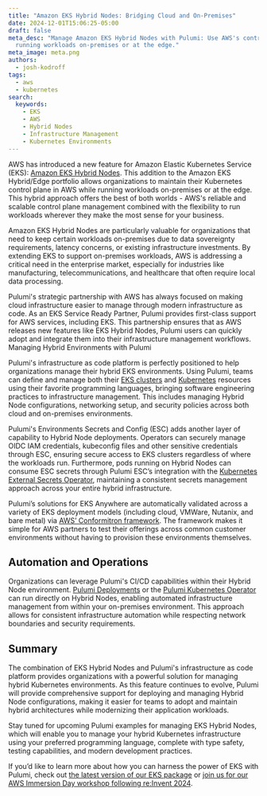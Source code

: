 ```yaml
---
title: "Amazon EKS Hybrid Nodes: Bridging Cloud and On-Premises"
date: 2024-12-01T15:06:25-05:00
draft: false
meta_desc: "Manage Amazon EKS Hybrid Nodes with Pulumi: Use AWS's control plane while
  running workloads on-premises or at the edge."
meta_image: meta.png
authors:
  - josh-kodroff
tags:
  - aws
  - kubernetes
search:
  keywords:
    - EKS
    - AWS
    - Hybrid Nodes
    - Infrastructure Management
    - Kubernetes Environments
---
```


AWS has introduced a new feature for Amazon Elastic Kubernetes Service (EKS): [Amazon EKS Hybrid Nodes](https://aws.amazon.com/eks/hybrid-nodes/?trk=f4bc0305-3e3d-470e-bbb5-02917c6bc4c6&sc_channel=el). This addition to the Amazon EKS Hybrid/Edge portfolio allows organizations to maintain their Kubernetes control plane in AWS while running workloads on-premises or at the edge. This hybrid approach offers the best of both worlds - AWS's reliable and scalable control plane management combined with the flexibility to run workloads wherever they make the most sense for your business.

Amazon EKS Hybrid Nodes are particularly valuable for organizations that need to keep certain workloads on-premises due to data sovereignty requirements, latency concerns, or existing infrastructure investments. By extending EKS to support on-premises workloads, AWS is addressing a critical need in the enterprise market, especially for industries like manufacturing, telecommunications, and healthcare that often require local data processing.

Pulumi's strategic partnership with AWS has always focused on making cloud infrastructure easier to manage through modern infrastructure as code. As an EKS Service Ready Partner, Pulumi provides first-class support for AWS services, including EKS. This partnership ensures that as AWS releases new features like EKS Hybrid Nodes, Pulumi users can quickly adopt and integrate them into their infrastructure management workflows.
Managing Hybrid Environments with Pulumi

Pulumi's infrastructure as code platform is perfectly positioned to help organizations manage their hybrid EKS environments. Using Pulumi, teams can define and manage both their [EKS clusters](/registry/packages/eks/) and [Kubernetes](/registry/packages/kubernetes/) resources using their favorite programming languages, bringing software engineering practices to infrastructure management. This includes managing Hybrid Node configurations, networking setup, and security policies across both cloud and on-premises environments.

Pulumi's Environments Secrets and Config (ESC) adds another layer of capability to Hybrid Node deployments. Operators can securely manage OIDC IAM credentials, kubeconfig files and other sensitive credentials through ESC, ensuring secure access to EKS clusters regardless of where the workloads run. Furthermore, pods running on Hybrid Nodes can consume ESC secrets through Pulumi ESC’s integration with the [Kubernetes External Secrets Operator](/docs/esc/integrations/kubernetes/external-secrets-operator/), maintaining a consistent secrets management approach across your entire hybrid infrastructure.

Pulumi’s solutions for EKS Anywhere are automatically validated across a variety of EKS deployment models (including cloud, VMWare, Nutanix, and bare metal) via [AWS’ Conformitron framework](https://aws.amazon.com/blogs/containers/conformitron-validate-third-party-software-with-amazon-eks-and-amazon-eks-anywhere/). The framework makes it simple for AWS partners to test their offerings across common customer environments without having to provision these environments themselves.

## Automation and Operations

Organizations can leverage Pulumi's CI/CD capabilities within their Hybrid Node environment. [Pulumi Deployments](/docs/pulumi-cloud/deployments/) or the [Pulumi Kubernetes Operator](/docs/iac/packages-and-automation/continuous-delivery/pulumi-kubernetes-operator/) can run directly on Hybrid Nodes, enabling automated infrastructure management from within your on-premises environment. This approach allows for consistent infrastructure automation while respecting network boundaries and security requirements.

## Summary

The combination of EKS Hybrid Nodes and Pulumi's infrastructure as code platform provides organizations with a powerful solution for managing hybrid Kubernetes environments. As this feature continues to evolve, Pulumi will provide comprehensive support for deploying and managing Hybrid Node configurations, making it easier for teams to adopt and maintain hybrid architectures while modernizing their application workloads.

Stay tuned for upcoming Pulumi examples for managing EKS Hybrid Nodes, which will enable you to manage your hybrid Kubernetes infrastructure using your preferred programming language, complete with type safety, testing capabilities, and modern development practices.

If you’d like to learn more about how you can harness the power of EKS with Pulumi, check out [the latest version of our EKS package](/blog/eks-v3-release/) or [join us for our AWS Immersion Day workshop following re:Invent 2024](/events/aws-immersion-day-platform-engineering/).
